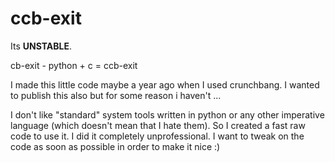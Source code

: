 ccb-exit
========

Its __UNSTABLE__.

cb-exit - python + c = ccb-exit

I made this little code maybe a year ago when I used crunchbang. I wanted
to publish this also but for some reason i haven't ... 

I don't like "standard" system tools written in python or any other imperative 
language (which doesn't mean that I hate them). So I created a fast 
raw code to use it. I did it completely unprofessional. I want to tweak on 
the code as soon as possible in order to make it nice :)
